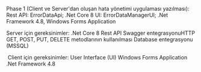 Phase 1 (Client ve Server'dan oluşan hata yönetimi uygulaması yazılması):
  Rest API: ErrorDataApi; .Net Core 8​
  UI: ErrorDataManagerUI; .Net Framework 4.8, Windows Forms Application

  Server için gereksinimler:​
    .Net Core 8​
    Rest API​
    Swagger entegrasyonu​
    HTTP GET, POST, PUT, DELETE metodlarının kullanılması​
    Database entegrasyonu (MSSQL)​

​  Client için gereksinimler:​
    User Interface (UI)​
    Windows Forms Application​
    .Net Framework 4.8
